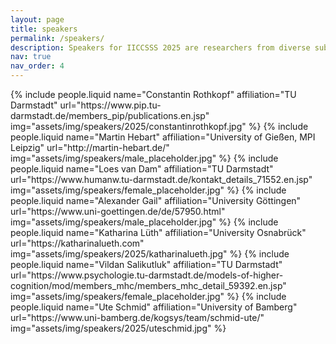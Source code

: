 ```yaml
---
layout: page
title: speakers
permalink: /speakers/
description: Speakers for IICCSSS 2025 are researchers from diverse subfields of computational cognitive science.
nav: true
nav_order: 4
---
```


<div class="container">
    <div class="row row-cols-1 row-cols-md-3">
    {% include people.liquid
        name="Constantin Rothkopf"
        affiliation="TU Darmstadt"
        url="https://www.pip.tu-darmstadt.de/members_pip/publications.en.jsp"
        img="assets/img/speakers/2025/constantinrothkopf.jpg"
    %}
    {% include people.liquid
        name="Martin Hebart"
        affiliation="University of Gießen, MPI Leipzig"
        url="http://martin-hebart.de/"
        img="assets/img/speakers/male_placeholder.jpg"
    %}
    {% include people.liquid
        name="Loes van Dam"
        affiliation="TU Darmstadt"
        url="https://www.humanw.tu-darmstadt.de/kontakt_details_71552.en.jsp"
        img="assets/img/speakers/female_placeholder.jpg"
    %}
    {% include people.liquid
        name="Alexander Gail"
        affiliation="University Göttingen"
        url="https://www.uni-goettingen.de/de/57950.html"
        img="assets/img/speakers/male_placeholder.jpg"
    %}
    {% include people.liquid
        name="Katharina Lüth"
        affiliation="University Osnabrück"
        url="https://katharinalueth.com"
        img="assets/img/speakers/2025/katharinalueth.jpg"
    %}
    {% include people.liquid
        name="Vildan Salikutluk"
        affiliation="TU Darmstadt"
        url="https://www.psychologie.tu-darmstadt.de/models-of-higher-cognition/mod/members_mhc/members_mhc_detail_59392.en.jsp"
        img="assets/img/speakers/female_placeholder.jpg"
    %}
    {% include people.liquid 
        name="Ute Schmid"
        affiliation="University of Bamberg"
        url="https://www.uni-bamberg.de/kogsys/team/schmid-ute/"
        img="assets/img/speakers/2025/uteschmid.jpg" 
    %}
    </div>
</div>
